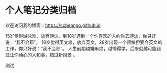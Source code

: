 # 个人笔记分类归档

欢迎访问我的博客：<https://ccbeango.github.io>

15岁觉得游泳难，放弃游泳，到18岁遇到一个你喜欢的人约你去游泳，你只好说：“我不会耶”。
18岁觉得英文难，放弃英文，28岁出现一个很棒但要会英文的工作，你只好说：“我不会耶”。 
人生前期越嫌麻烦，越懒得学，后来就越可能错过让你动心的人和事，错过新风景 。

测试